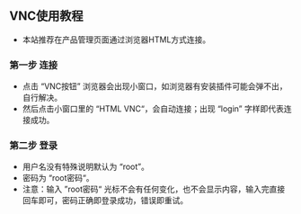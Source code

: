 ## VNC使用教程

- 本站推荐在产品管理页面通过浏览器HTML方式连接。

### 第一步 连接

- 点击 “VNC按钮” 浏览器会出现小窗口，如浏览器有安装插件可能会弹不出，自行解决。
- 然后点击小窗口里的 “HTML VNC“，会自动连接；出现 “login” 字样即代表连接成功。

### 第二步 登录

- 用户名没有特殊说明默认为 “root”。
- 密码为 “root密码“。
- 注意：输入 ”root密码“ 光标不会有任何变化，也不会显示内容，输入完直接回车即可，密码正确即登录成功，错误即重试。